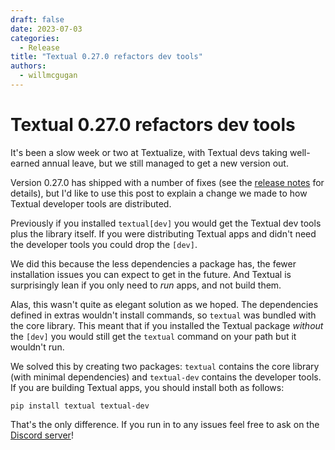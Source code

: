```yaml
---
draft: false
date: 2023-07-03
categories:
  - Release
title: "Textual 0.27.0 refactors dev tools"
authors:
  - willmcgugan
---
```


# Textual 0.27.0 refactors dev tools

It's been a slow week or two at Textualize, with Textual devs taking well-earned annual leave, but we still managed to get a new version out.

<!-- more -->

Version 0.27.0 has shipped with a number of fixes (see the [release notes](https://github.com/Textualize/textual/releases/tag/v0.29.0) for details), but I'd like to use this post to explain a change we made to how Textual developer tools are distributed.

Previously if you installed `textual[dev]` you would get the Textual dev tools plus the library itself. If you were distributing Textual apps and didn't need the developer tools you could drop the `[dev]`.

We did this because the less dependencies a package has, the fewer installation issues you can expect to get in the future. And Textual is surprisingly lean if you only need to *run* apps, and not build them.

Alas, this wasn't quite as elegant solution as we hoped. The dependencies defined in extras wouldn't install commands, so `textual` was bundled with the core library. This meant that if you installed the Textual package *without* the `[dev]` you would still get the `textual` command on your path but it wouldn't run.

We solved this by creating two packages: `textual` contains the core library (with minimal dependencies) and `textual-dev` contains the developer tools. If you are building Textual apps, you should install both as follows:

```
pip install textual textual-dev
```

That's the only difference. If you run in to any issues feel free to ask on the [Discord server](https://discord.gg/Enf6Z3qhVr)!
